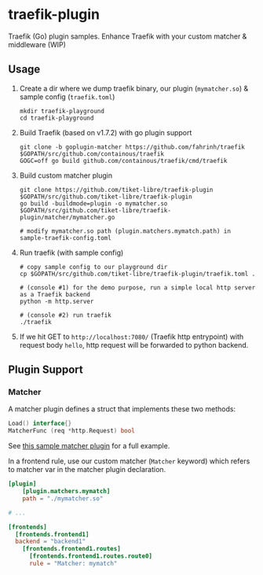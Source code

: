 # traefik-plugin
Traefik (Go) plugin samples. Enhance Traefik with your custom matcher &amp; middleware (WIP)


## Usage

1. Create a dir where we dump traefik binary, our plugin (`mymatcher.so`) & sample config (`traefik.toml`)
   ```
   mkdir traefik-playground
   cd traefik-playground
   ``` 
2. Build Traefik (based on v1.7.2) with go plugin support

    ```
    git clone -b goplugin-matcher https://github.com/fahrinh/traefik $GOPATH/src/github.com/containous/traefik
    GOGC=off go build github.com/containous/traefik/cmd/traefik
    ```
3. Build custom matcher plugin

    ```
    git clone https://github.com/tiket-libre/traefik-plugin $GOPATH/src/github.com/tiket-libre/traefik-plugin
    go build -buildmode=plugin -o mymatcher.so $GOPATH/src/github.com/tiket-libre/traefik-plugin/matcher/mymatcher.go
    
   # modify mymatcher.so path (plugin.matchers.mymatch.path) in sample-traefik-config.toml
    ```
    
4. Run traefik (with sample config)
   
   ```
   # copy sample config to our playground dir
   cp $GOPATH/src/github.com/tiket-libre/traefik-plugin/traefik.toml .
   
   # (console #1) for the demo purpose, run a simple local http server as a Traefik backend
   python -m http.server
   
   # (console #2) run traefik
   ./traefik
   ```

5. If we hit GET to `http://localhost:7080/` (Traefik http entrypoint) with request body `hello`, http request will be forwarded to python backend.

## Plugin Support

### Matcher
A matcher plugin defines a struct that implements these two methods:
```go
Load() interface{}
MatcherFunc (req *http.Request) bool
```

See [this sample matcher plugin](https://github.com/tiket-libre/traefik-plugin/blob/master/matcher/mymatcher.go) for a full example.

In a frontend rule, use our custom matcher (`Matcher` keyword) which refers to matcher var in the matcher plugin declaration.

```toml
[plugin]
    [plugin.matchers.mymatch]
    path = "./mymatcher.so"

# ...

[frontends]
  [frontends.frontend1]
  backend = "backend1"
    [frontends.frontend1.routes]
      [frontends.frontend1.routes.route0]
      rule = "Matcher: mymatch"
```






